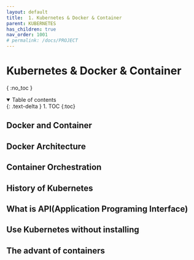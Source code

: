 ```yaml
---
layout: default
title:  1. Kubernetes & Docker & Container
parent: KUBERNETES
has_children: true
nav_order: 1001
# permalink: /docs/PROJECT
---
```


# Kubernetes & Docker & Container

{ :no_toc }

<details open markdown="block">  
  <summary>
    Table of contents
  </summary>
  {: .text-delta }
1. TOC  
{:toc}
</details>

## Docker and Container  

## Docker Architecture  

## Container Orchestration  

## History of Kubernetes  

## What is API(Application Programing Interface)  

## Use Kubernetes without installing  

## The advant of containers  
